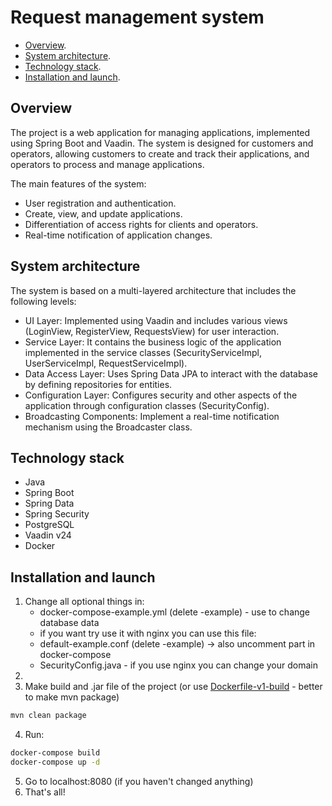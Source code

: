# Request management system

- [Overview](#technology-stack).
- [System architecture](#system-architecture).
- [Technology stack](#technology-stack).
- [Installation and launch](#installation-and-launch).

## Overview

The project is a web application for managing applications, implemented using Spring Boot and Vaadin. The system is designed for customers and operators, allowing customers to create and track their applications, and operators to process and manage applications.

The main features of the system:

* User registration and authentication.
* Create, view, and update applications.
* Differentiation of access rights for clients and operators.
* Real-time notification of application changes.

## System architecture

The system is based on a multi-layered architecture that includes the following levels:

* UI Layer: Implemented using Vaadin and includes various views (LoginView, RegisterView, RequestsView) for user interaction.
* Service Layer: It contains the business logic of the application implemented in the service classes (SecurityServiceImpl, UserServiceImpl, RequestServiceImpl).
* Data Access Layer: Uses Spring Data JPA to interact with the database by defining repositories for entities.
* Configuration Layer: Configures security and other aspects of the application through configuration classes (SecurityConfig).
* Broadcasting Components: Implement a real-time notification mechanism using the Broadcaster class.

## Technology stack

* Java
* Spring Boot
* Spring Data
* Spring Security
* PostgreSQL
* Vaadin v24
* Docker

## Installation and launch

1. Change all optional things in:
   * docker-compose-example.yml (delete -example) - use to change database data
   * if you want try use it with nginx you can use this file:
   * default-example.conf (delete -example) -> also uncomment part in docker-compose
   * SecurityConfig.java - if you use nginx you can change your domain
2.
3. Make build and .jar file of the project (or use [Dockerfile-v1-build](RequestManagementSystem%2FDockerfile-v1-build) - better to make mvn package)
```bash
mvn clean package
```
4. Run:
```bash
docker-compose build
docker-compose up -d
```
5. Go to localhost:8080 (if you haven't changed anything)
6. That's all!